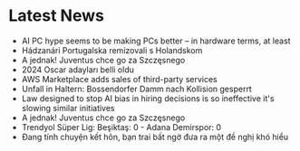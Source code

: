 # Latest News
-  AI PC hype seems to be making PCs better – in hardware terms, at least
-  Hádzanári Portugalska remizovali s Holandskom
-  A jednak! Juventus chce go za Szczęsnego
-  2024 Oscar adayları belli oldu
-  AWS Marketplace adds sales of third-party services
-  Unfall in Haltern: Bossendorfer Damm nach Kollision gesperrt
-  Law designed to stop AI bias in hiring decisions is so ineffective it's slowing similar initiatives
-  A jednak! Juventus chce go za Szczęsnego
-  Trendyol Süper Lig: Beşiktaş: 0 - Adana Demirspor: 0
-  Đang tính chuyện kết hôn, bạn trai bất ngờ đưa ra một đề nghị khó hiểu
